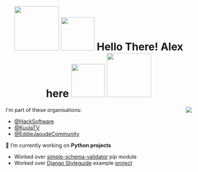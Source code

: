 <h1 align="center">
  <img src="https://scontent.fsof3-1.fna.fbcdn.net/v/t1.0-9/72473865_3006491372969248_1629124822434840576_o.jpg?_nc_cat=110&_nc_sid=cdbe9c&_nc_ohc=EBeul2N_Y2MAX8Tlyrf&_nc_ht=scontent.fsof3-1.fna&oh=a35376673ab77c26285b1ed704653b86&oe=5F3BFEA9" width="120">
  <img src="https://media1.giphy.com/media/du3J3cXyzhj75IOgvA/giphy.gif?cid=ecf05e473xpgxrcwo275mhx1r4o2bi5nh8rmhib6d09r7ve2&rid=giphy.gif" width="90">
  Hello There! Alex here
  <img src="https://media1.giphy.com/media/KAq5w47R9rmTuvWOWa/giphy.gif?cid=ecf05e478b0bym0lgka2xqk5x7cdoc6aipdu9gwm3ogk3kgm&rid=giphy.gif" width="90">
  <img src="https://scontent.fsof3-1.fna.fbcdn.net/v/t1.0-9/72473865_3006491372969248_1629124822434840576_o.jpg?_nc_cat=110&_nc_sid=cdbe9c&_nc_ohc=EBeul2N_Y2MAX8Tlyrf&_nc_ht=scontent.fsof3-1.fna&oh=a35376673ab77c26285b1ed704653b86&oe=5F3BFEA9" width="120">
</h1>

<!--
**SashoStoichkov/SashoStoichkov** is a ✨ _special_ ✨ repository because its `README.md` (this file) appears on your GitHub profile.

Here are some ideas to get you started:
-->

<img align="right" src="https://github-readme-stats.vercel.app/api?username=SashoStoichkov&show_icons=true&count_private=true&theme=merko">

I'm part of these organisations:
<ul align="left">
  <li><a href="https://github.com/HackSoftware">@HackSoftware</a></li>
  <li><a href="https://github.com/KuulaTV">@KuulaTV</a></li>
   <li><a href="https://github.com/EddieJaoudeCommunity ">@EddieJaoudeCommunity</a></li>
</ul>

🔭 I’m currently working on **Python projects**
<ul align="left">
   <li>Worked over <a href="https://github.com/HackSoftware/simple_schema_validator">simple-schema-validator</a> pip module</li>
   <li>Worked over <a href="https://github.com/HackSoftware/Django-Styleguide">Django Styleguide</a> example <a href="https://github.com/HackSoftware/Styleguide-Example">project</a></li>
</ul>

<!--
- 🌱 I’m currently learning ...
- 💬 Ask me about ...
- 📫 How to reach me: via [email](mailto:sashostoichkov@gmail.com); [Facebook]()
- ⚡ Fun fact: ...
-->
